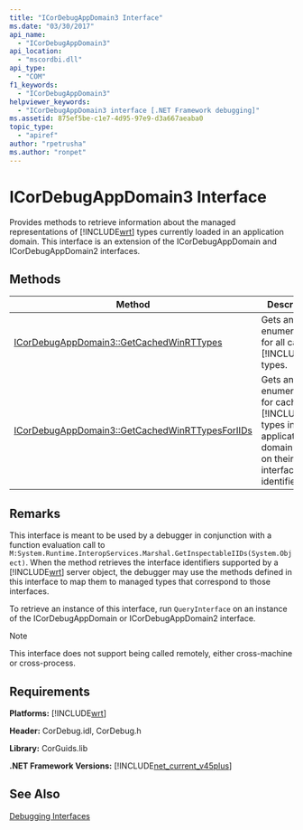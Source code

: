 ```yaml
---
title: "ICorDebugAppDomain3 Interface"
ms.date: "03/30/2017"
api_name: 
  - "ICorDebugAppDomain3"
api_location: 
  - "mscordbi.dll"
api_type: 
  - "COM"
f1_keywords: 
  - "ICorDebugAppDomain3"
helpviewer_keywords: 
  - "ICorDebugAppDomain3 interface [.NET Framework debugging]"
ms.assetid: 875ef5be-c1e7-4d95-97e9-d3a667aeaba0
topic_type: 
  - "apiref"
author: "rpetrusha"
ms.author: "ronpet"
---
```

# ICorDebugAppDomain3 Interface
Provides methods to retrieve information about the managed representations of [!INCLUDE[wrt](../../../../includes/wrt-md.md)] types currently loaded in an application domain. This interface is an extension of the ICorDebugAppDomain and ICorDebugAppDomain2 interfaces.  

## Methods  


|                                                                             Method                                                                             |                                                                    Description                                                                     |
|----------------------------------------------------------------------------------------------------------------------------------------------------------------|----------------------------------------------------------------------------------------------------------------------------------------------------|
|        [ICorDebugAppDomain3::GetCachedWinRTTypes](../../../../docs/framework/unmanaged-api/debugging/icordebugappdomain3-getcachedwinrttypes-method.md)        |                              Gets an enumerator for all cached [!INCLUDE[wrt](../../../../includes/wrt-md.md)] types.                              |
| [ICorDebugAppDomain3::GetCachedWinRTTypesForIIDs](../../../../docs/framework/unmanaged-api/debugging/icordebugappdomain3-getcachedwinrttypesforiids-method.md) | Gets an enumerator for cached [!INCLUDE[wrt](../../../../includes/wrt-md.md)] types in an application domain based on their interface identifiers. |

## Remarks  
 This interface is meant to be used by a debugger in conjunction with a function evaluation call to `M:System.Runtime.InteropServices.Marshal.GetInspectableIIDs(System.Object)`. When the method retrieves the interface identifiers supported by a [!INCLUDE[wrt](../../../../includes/wrt-md.md)] server object, the debugger may use the methods defined in this interface to map them to managed types that correspond to those interfaces.  

 To retrieve an instance of this interface, run `QueryInterface` on an instance of the ICorDebugAppDomain or ICorDebugAppDomain2 interface.  

> [!NOTE]
>  This interface does not support being called remotely, either cross-machine or cross-process.  

## Requirements  
 **Platforms:** [!INCLUDE[wrt](../../../../includes/wrt-md.md)]  

 **Header:** CorDebug.idl, CorDebug.h  

 **Library:** CorGuids.lib  

 **.NET Framework Versions:** [!INCLUDE[net_current_v45plus](../../../../includes/net-current-v45plus-md.md)]  

## See Also  
 [Debugging Interfaces](../../../../docs/framework/unmanaged-api/debugging/debugging-interfaces.md)
